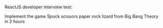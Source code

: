 ReactJS developer interview test:

Implement the game Spock scissors paper rock lizard from Big Bang Theory in 2 hours
